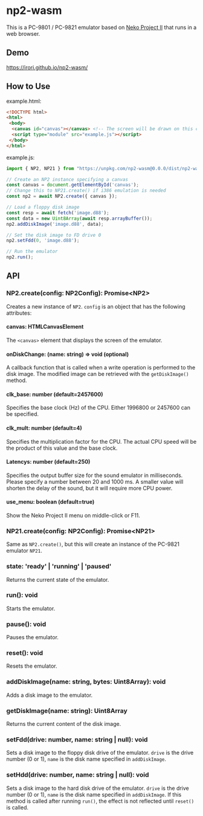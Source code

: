 # np2-wasm

This is a PC-9801 / PC-9821 emulator based on [Neko Project II](http://www.yui.ne.jp/np2/) that runs in a web browser.

## Demo

https://irori.github.io/np2-wasm/

## How to Use

example.html:

```html
<!DOCTYPE html>
<html>
 <body>
  <canvas id="canvas"></canvas> <!-- The screen will be drawn on this canvas -->
  <script type="module" src="example.js"></script>
 </body>
</html>
```

example.js:

```js
import { NP2, NP21 } from "https://unpkg.com/np2-wasm@0.0.0/dist/np2-wasm.js";

// Create an NP2 instance specifying a canvas
const canvas = document.getElementById('canvas');
// Change this to NP21.create() if i386 emulation is needed
const np2 = await NP2.create({ canvas });

// Load a floppy disk image
const resp = await fetch('image.d88');
const data = new Uint8Array(await resp.arrayBuffer());
np2.addDiskImage('image.d88', data);

// Set the disk image to FD drive 0
np2.setFdd(0, 'image.d88');

// Run the emulator
np2.run();
```

## API
### NP2.create(config: NP2Config): Promise\<NP2>
Creates a new instance of `NP2`. `config` is an object that has the following attributes:

#### canvas: HTMLCanvasElement
The `<canvas>` element that displays the screen of the emulator.

#### onDiskChange: (name: string) => void (optional)
A callback function that is called when a write operation is performed to the disk image.
The modified image can be retrieved with the `getDiskImage()` method.

#### clk_base: number (default=2457600)
Specifies the base clock (Hz) of the CPU. Either 1996800 or 2457600 can be specified.

#### clk_mult: number (default=4)
Specifies the multiplication factor for the CPU. The actual CPU speed will be the product of this value and the base clock.

#### Latencys: number (default=250)
Specifies the output buffer size for the sound emulator in milliseconds. Please specify a number between 20 and 1000 ms.
A smaller value will shorten the delay of the sound, but it will require more CPU power.

#### use_menu: boolean (default=true)
Show the Neko Project II menu on middle-click or F11.

### NP21.create(config: NP2Config): Promise\<NP21>
Same as `NP2.create()`, but this will create an instance of the PC-9821 emulator `NP21`.

### state: 'ready' | 'running' | 'paused'
Returns the current state of the emulator.

### run(): void
Starts the emulator.

### pause(): void
Pauses the emulator.

### reset(): void
Resets the emulator.

### addDiskImage(name: string, bytes: Uint8Array): void
Adds a disk image to the emulator.

### getDiskImage(name: string): Uint8Array
Returns the current content of the disk image.

### setFdd(drive: number, name: string | null): void
Sets a disk image to the floppy disk drive of the emulator.
`drive` is the drive number (0 or 1), `name` is the disk name specified in `addDiskImage`.

### setHdd(drive: number, name: string | null): void
Sets a disk image to the hard disk drive of the emulator.
`drive` is the drive number (0 or 1), `name` is the disk name specified in `addDiskImage`.
If this method is called after running `run()`, the effect is not reflected until `reset()` is called.
